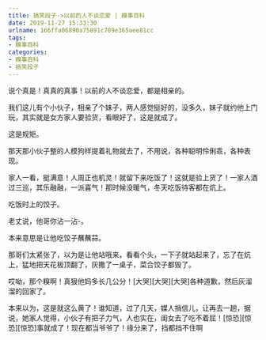 ```yaml
---
title: 搞笑段子->以前的人不谈恋爱 | 糗事百科
date: 2019-11-27 15:33:30
urlname: 166ffa06890a75891c709e365aee81cc
tags: 
- 糗事百科
categories:
- 糗事百科
- 搞笑段子
---
```

说个真是！真真的真事！以前的人不谈恋爱，都是相亲的。

我们这儿有个小伙子，相亲了个妹子，两人感觉挺好的，没多久，妹子就约他上门玩，其实就是女方家人要验货，看眼好了，这是就成了。

这是规矩。

那天那小伙子整的人模狗样提着礼物就去了，不用说，各种聪明伶俐乖，各种表现。

家人一看，挺满意！人周正也机灵！就留下来吃饭了！这就是验上货了！一家人酒过三巡，其乐融融，一派喜气！那时候没暖气，冬天吃饭待客都在炕上。

吃饭时上的饺子。

老丈说，他哥你沾一沾-。

本来意思是让他吃饺子蘸蘸蒜。

那哥们太紧张了，以为是让他站哦来，看看个头，一下子就站起来了，忘了在炕上，猛地把天花板顶翻了，灰撒了一桌子，菜合饺子都毁了。

哎呦，那个糗啊！真狠他妈多长几公分！[大哭][大哭][大哭]各种道歉，然后灰溜溜的回家了。

本来以为，这是就这么黄了！谁知道，过了几天，媒人捎信儿，让再去一趟，据说，她家人觉得，小伙子有把子力气，人也实在，闺女去了吃不着屈！[惊恐][惊恐][惊恐]事就成了！现在都当爷爷了！缘分来了，挡都挡不住啊


